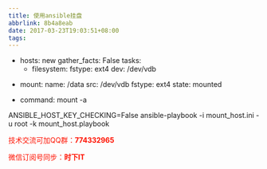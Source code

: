 ```yaml
---
title: 使用ansible挂盘
abbrlink: 8b4a8eab
date: 2017-03-23T19:03:51+08:00
tags:
---
```


- hosts: new
  gather_facts: False
  tasks:
  - filesystem:
      fstype: ext4
      dev: /dev/vdb
<!-- more -->
  - mount:
      name: /data
      src: /dev/vdb
      fstype: ext4
      state: mounted

  - command: mount -a

ANSIBLE_HOST_KEY_CHECKING=False ansible-playbook   -i mount_host.ini -u root -k mount_host.playbook

<font color=#ff1201>技术交流可加QQ群：**774332965**<br></font>

<font color=#ff1201>微信订阅号同步：**时下IT**</font>


